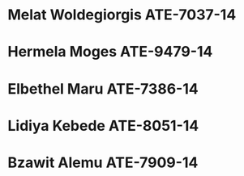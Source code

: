 # Melat Woldegiorgis ATE-7037-14
# Hermela Moges ATE-9479-14
# Elbethel Maru ATE-7386-14
# Lidiya Kebede ATE-8051-14
# Bzawit Alemu  ATE-7909-14
